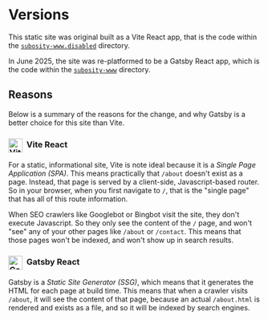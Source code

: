 # Versions

This static site was original built as a Vite React app, that is the code within the [`subosity-www.disabled`](./subosity-www.disabled) directory.

In June 2025, the site was re-platformed to be a Gatsby React app, which is the code within the [`subosity-www`](./subosity-www) directory.

## Reasons

Below is a summary of the reasons for the change, and why Gatsby is a better choice for this site than Vite.

### <img src="https://vetores.org/d/vite-js-logo.svg" alt="Vite Logo" width="28" style="vertical-align:middle; margin-right:8px;" />Vite React

For a  static, informational site, Vite is note ideal because it is a *Single Page Application (SPA)*. This means practically that `/about` doesn't exist as a page. Instead,  that page is served by a client-side, Javascript-based router. So in your browser, when you first navigate to `/`, that is the "single page" that has all of this route information.

When SEO crawlers like Googlebot or Bingbot visit the site, they don't execute Javascript. So they only see the content of the `/` page, and won't "see" any of your other pages like `/about` or `/contact`. This means that those pages won't be indexed, and won't show up in search results.

### <img src="https://www.svgrepo.com/show/331403/gatsby.svg" alt="Gatsby Logo" width="28" style="vertical-align:middle; margin-right:8px;" />Gatsby React

Gatsby is a *Static Site Generator (SSG)*, which means that it generates the HTML for each page at build time. This means that when a crawler visits `/about`, it will see the content of that page, because an actual `/about.html` is rendered and exists as a file, and so it will be indexed by search engines.
